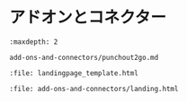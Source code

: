 # アドオンとコネクター

```{toctree}
:maxdepth: 2

add-ons-and-connectors/punchout2go.md
```

```{raw} html
:file: landingpage_template.html
```

```{raw} html
:file: add-ons-and-connectors/landing.html
```
